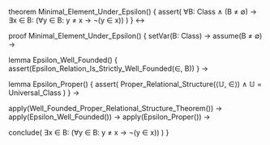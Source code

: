 theorem Minimal_Element_Under_Epsilon() {
  assert(
    ∀B: Class ∧ (B ≠ ∅) → 
    ∃x ∈ B: (∀y ∈ B: y ≠ x → ¬(y ∈ x))
  )
} ↔

proof Minimal_Element_Under_Epsilon() {
  setVar(B: Class) →
  assume(B ≠ ∅) →
  
  lemma Epsilon_Well_Founded() {
    assert(Epsilon_Relation_Is_Strictly_Well_Founded(∈, B))
  } →
  
  lemma Epsilon_Proper() {
    assert(
      Proper_Relational_Structure(⟨𝕌, ∈⟩) ∧
      𝕌 = Universal_Class
    )
  } →
  
  apply(Well_Founded_Proper_Relational_Structure_Theorem()) →
  apply(Epsilon_Well_Founded()) →
  apply(Epsilon_Proper()) →
  
  conclude(
    ∃x ∈ B: (∀y ∈ B: y ≠ x → ¬(y ∈ x))
  )
}